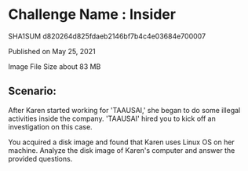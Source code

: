 # Challenge Name : Insider

SHA1SUM 	d820264d825fdaeb2146bf7b4c4e03684e700007

Published on May 25, 2021

Image File Size about	83 MB

## Scenario:

After Karen started working for 'TAAUSAI,' she began to do some illegal activities inside the company. 'TAAUSAI' hired you to kick off an investigation on this case.

You acquired a disk image and found that Karen uses Linux OS on her machine. Analyze the disk image of Karen's computer and answer the provided questions.

